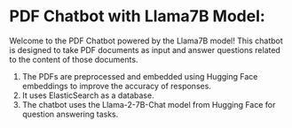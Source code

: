 # PDF Chatbot with Llama7B Model:


Welcome to the PDF Chatbot powered by the Llama7B model! This chatbot is designed to take PDF documents as input and answer questions related to the content of those documents. 
1. The PDFs are preprocessed and embedded using Hugging Face embeddings to improve the accuracy of responses.
2. It uses ElasticSearch as a database.
3. The chatbot uses the Llama-2-7B-Chat model from Hugging Face  for question answering tasks.
